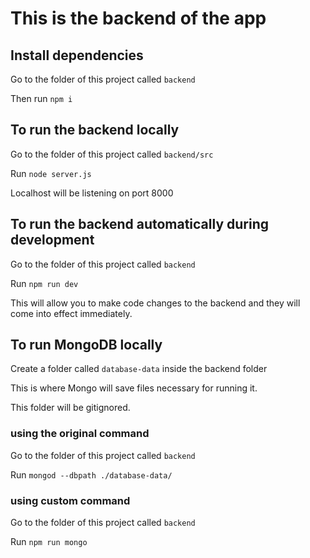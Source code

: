 # This is the backend of the app

## Install dependencies

Go to the folder of this project called `backend`

Then run `npm i`

## To run the backend locally

Go to the folder of this project called `backend/src`

Run `node server.js`

Localhost will be listening on port 8000

## To run the backend automatically during development

Go to the folder of this project called `backend`

Run `npm run dev`

This will allow you to make code changes to the backend and they will come into effect immediately.

## To run MongoDB locally

Create a folder called `database-data` inside the backend folder

This is where Mongo will save files necessary for running it.

This folder will be gitignored.

### using the original command

Go to the folder of this project called `backend`

Run `mongod --dbpath ./database-data/`

### using custom command

Go to the folder of this project called `backend`

Run `npm run mongo`


